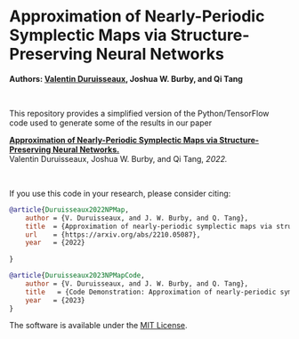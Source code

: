 # Approximation of Nearly-Periodic Symplectic Maps via Structure-Preserving Neural Networks

**Authors: [Valentin Duruisseaux](https://sites.google.com/view/valduruisseaux), Joshua W. Burby, and Qi Tang**


<br />

This repository provides a simplified version of the Python/TensorFlow code used to generate some of the results in our paper



   [**Approximation of Nearly-Periodic Symplectic Maps via Structure-Preserving Neural Networks.**](https://arxiv.org/abs/2210.05087)
<br />
   Valentin Duruisseaux, Joshua W. Burby, and Qi Tang, *2022.*


<br />




If you use this code in your research, please consider citing:


```bibTeX
@article{Duruisseaux2022NPMap,
	author = {V. Duruisseaux, and J. W. Burby, and Q. Tang},
	title  = {Approximation of nearly-periodic symplectic maps via structure-preserving neural networks},
	url    = {https://arxiv.org/abs/2210.05087},
	year   = {2022}
	
}
```
```bibTeX
@article{Duruisseaux2023NPMapCode,
	author = {V. Duruisseaux, and J. W. Burby, and Q. Tang},
	title   = {Code Demonstration: Approximation of nearly-periodic symplectic maps via structure-preserving neural networks},
	year   = {2023}
}
```

The software is available under the [MIT License](https://github.com/vduruiss/SymplecticGyroceptron/blob/main/LICENSE).
